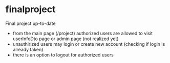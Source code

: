# finalproject
Final project up-to-date
 - from the main page (/project) authorized users are allowed to visit userInfoDto page or admin page (not realized yet)
 - unauthirized users may login or create new account (checking if login is already taken)
 - there is an option to logout for authorized users


